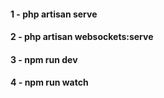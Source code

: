 <h4> 1 - php artisan serve </h4>
<h4> 2 - php artisan websockets:serve </h4>
<h4> 3 - npm run dev </h4>
<h4> 4 - npm run watch </h4>
